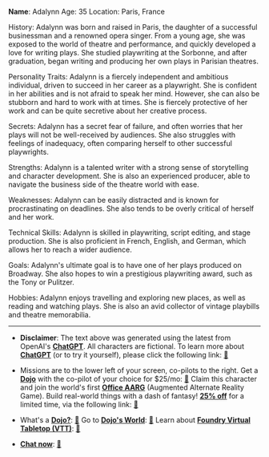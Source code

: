**Name**: Adalynn
Age: 35
Location: Paris, France

History: Adalynn was born and raised in Paris, the daughter of a successful businessman and a renowned opera singer. From a young age, she was exposed to the world of theatre and performance, and quickly developed a love for writing plays. She studied playwriting at the Sorbonne, and after graduation, began writing and producing her own plays in Parisian theatres.

Personality Traits: Adalynn is a fiercely independent and ambitious individual, driven to succeed in her career as a playwright. She is confident in her abilities and is not afraid to speak her mind. However, she can also be stubborn and hard to work with at times. She is fiercely protective of her work and can be quite secretive about her creative process.

Secrets: Adalynn has a secret fear of failure, and often worries that her plays will not be well-received by audiences. She also struggles with feelings of inadequacy, often comparing herself to other successful playwrights.

Strengths: Adalynn is a talented writer with a strong sense of storytelling and character development. She is also an experienced producer, able to navigate the business side of the theatre world with ease.

Weaknesses: Adalynn can be easily distracted and is known for procrastinating on deadlines. She also tends to be overly critical of herself and her work.

Technical Skills: Adalynn is skilled in playwriting, script editing, and stage production. She is also proficient in French, English, and German, which allows her to reach a wider audience.

Goals: Adalynn's ultimate goal is to have one of her plays produced on Broadway. She also hopes to win a prestigious playwriting award, such as the Tony or Pulitzer.

Hobbies: Adalynn enjoys travelling and exploring new places, as well as reading and watching plays. She is also an avid collector of vintage playbills and theatre memorabilia.

---
* **Disclaimer**: The text above was generated using the latest from OpenAI's [**ChatGPT**](https://openai.com/blog/chatgpt/).  All characters are fictional.  To learn more about [**ChatGPT**](https://openai.com/blog/chatgpt/) (or to try it yourself), please click the following link: [:closed_book:](https://openai.com/blog/chatgpt/)

* Missions are to the lower left of your screen, co-pilots to the right. Get a [**Dojo**](https://workmates.live/marketplace) with the co-pilot of your choice for $25/mo: [:green_book:](https://workmates.live/marketplace)  Claim this character and join the world's first [**Office AARG**](https://dojos.world) (Augmented Alternate Reality Game). Build real-world things with a dash of fantasy! [**25% off**](https://blog.workmates.live/deal-on-a-dojo) for a limited time, via the following link: [:green_book:](https://blog.workmates.live/deal-on-a-dojo) 

* What's a [**Dojo?**](https://workdojos.com): [:blue_book:](https://workdojos.com)  Go to [**Dojo's World**](https://dojos.world): [:blue_book:](https://dojos.world)  Learn about [**Foundry Virtual Tabletop (VTT)**](https://foundryvtt.com): [:closed_book:](https://foundryvtt.com/)

* [**Chat now**](https://chat.workmates.live/channel/support): [:ledger:](https://chat.workmates.live/channel/support)